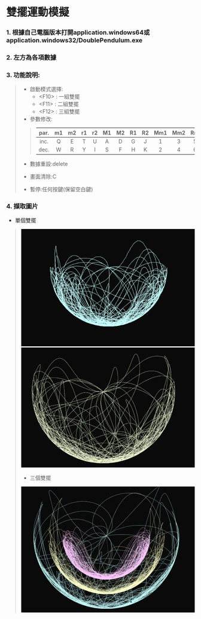 # 雙擺運動模擬
### 1. 根據自己電腦版本打開application.windows64或application.windows32/DoublePendulum.exe
### 2. 左方為各項數據
### 3. 功能說明:
>   - 啟動模式選擇:
>     - \<F10> : 一組雙擺
>     - \<F11> : 二組雙擺
>     - \<F12> : 三組雙擺
>   - 參數修改:
> 
> >  par. | m1 | m2 | r1 | r2 | M1 | M2 | R1 | R2 | Mm1 | Mm2 | Rr1 | Rr2 |
> > |:-:|:-:|:-:|:-:|:-:|:-:|:-:|:-:|:-:|:-:|:-:|:-:|:-:|
> > inc. | Q | E | T | U | A | D | G | J | 1 | 3 | 5 | 7 |
> > dec. | W | R | Y | I | S | F | H | K | 2 | 4 | 6 | 8 |
> 
> - 數據重設:delete
> 
> - 畫面清除:C
> 
> - 暫停:任何按鍵(保留空白鍵)
### 4. 擷取圖片
- 單個雙擺
> 
> ![p1](pictures/p1.PNG)
> ![p2](pictures/p2.PNG)
> 
> - 三個雙擺
> 
> ![p3](pictures/p3.PNG)